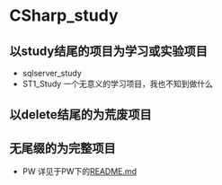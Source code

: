 # CSharp_study
## 以study结尾的项目为学习或实验项目

- sqlserver_study
- ST1_Study 一个无意义的学习项目，我也不知到做什么

## 以delete结尾的为荒废项目



## 无尾缀的为完整项目

- PW 详见于PW下的[README.md](./PW/README.md)
